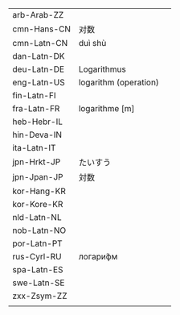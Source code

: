 | | | |
|-|-|-|
| arb-Arab-ZZ |  |  |
| cmn-Hans-CN | 对数 |  |
| cmn-Latn-CN | duì shù |  |
| dan-Latn-DK |  |  |
| deu-Latn-DE | Logarithmus |  |
| eng-Latn-US | logarithm (operation) |  |
| fin-Latn-FI |  |  |
| fra-Latn-FR | logarithme [m] |  |
| heb-Hebr-IL |  |  |
| hin-Deva-IN |  |  |
| ita-Latn-IT |  |  |
| jpn-Hrkt-JP | たいすう |  |
| jpn-Jpan-JP | 対数 |  |
| kor-Hang-KR |  |  |
| kor-Kore-KR |  |  |
| nld-Latn-NL |  |  |
| nob-Latn-NO |  |  |
| por-Latn-PT |  |  |
| rus-Cyrl-RU | логари́фм |  |
| spa-Latn-ES |  |  |
| swe-Latn-SE |  |  |
| zxx-Zsym-ZZ |  |  |
|  |  |  |
